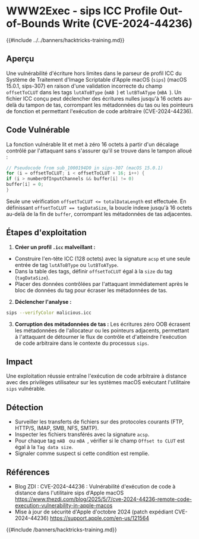 # WWW2Exec - sips ICC Profile Out-of-Bounds Write (CVE-2024-44236)

{{#include ../../banners/hacktricks-training.md}}

## Aperçu

Une vulnérabilité d'écriture hors limites dans le parseur de profil ICC du Système de Traitement d'Image Scriptable d'Apple macOS (`sips`) (macOS 15.0.1, sips-307) en raison d'une validation incorrecte du champ `offsetToCLUT` dans les tags `lutAToBType` (`mAB `) et `lutBToAType` (`mBA `). Un fichier ICC conçu peut déclencher des écritures nulles jusqu'à 16 octets au-delà du tampon de tas, corrompant les métadonnées du tas ou les pointeurs de fonction et permettant l'exécution de code arbitraire (CVE-2024-44236).

## Code Vulnérable

La fonction vulnérable lit et met à zéro 16 octets à partir d'un décalage contrôlé par l'attaquant sans s'assurer qu'il se trouve dans le tampon alloué :
```c
// Pseudocode from sub_1000194D0 in sips-307 (macOS 15.0.1)
for (i = offsetToCLUT; i < offsetToCLUT + 16; i++) {
if (i > numberOfInputChannels && buffer[i] != 0)
buffer[i] = 0;
}
```
Seule une vérification `offsetToCLUT <= totalDataLength` est effectuée. En définissant `offsetToCLUT == tagDataSize`, la boucle indexe jusqu'à 16 octets au-delà de la fin de `buffer`, corrompant les métadonnées de tas adjacentes.

## Étapes d'exploitation

1. **Créer un profil `.icc` malveillant :**
- Construire l'en-tête ICC (128 octets) avec la signature `acsp` et une seule entrée de tag `lutAToBType` ou `lutBToAType`.
- Dans la table des tags, définir `offsetToCLUT` égal à la `size` du tag (`tagDataSize`).
- Placer des données contrôlées par l'attaquant immédiatement après le bloc de données du tag pour écraser les métadonnées de tas.
2. **Déclencher l'analyse :**

```bash
sips --verifyColor malicious.icc
```

3. **Corruption des métadonnées de tas :** Les écritures zéro OOB écrasent les métadonnées de l'allocateur ou les pointeurs adjacents, permettant à l'attaquant de détourner le flux de contrôle et d'atteindre l'exécution de code arbitraire dans le contexte du processus `sips`.

## Impact

Une exploitation réussie entraîne l'exécution de code arbitraire à distance avec des privilèges utilisateur sur les systèmes macOS exécutant l'utilitaire `sips` vulnérable.

## Détection

- Surveiller les transferts de fichiers sur des protocoles courants (FTP, HTTP/S, IMAP, SMB, NFS, SMTP).
- Inspecter les fichiers transférés avec la signature `acsp`.
- Pour chaque tag `mAB ` ou `mBA `, vérifier si le champ `Offset to CLUT` est égal à la `Tag data size`.
- Signaler comme suspect si cette condition est remplie.

## Références

- Blog ZDI : CVE-2024-44236 : Vulnérabilité d'exécution de code à distance dans l'utilitaire sips d'Apple macOS
https://www.thezdi.com/blog/2025/5/7/cve-2024-44236-remote-code-execution-vulnerability-in-apple-macos
- Mise à jour de sécurité d'Apple d'octobre 2024 (patch expédiant CVE-2024-44236)
https://support.apple.com/en-us/121564

{{#include /banners/hacktricks-training.md}}
